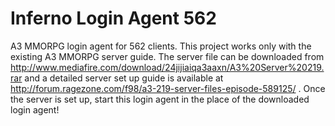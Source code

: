 Inferno Login Agent 562
=======================

A3 MMORPG login agent for 562 clients. This project works only with the existing A3 MMORPG server guide. The server file can be downloaded from http://www.mediafire.com/download/24jijiaiqa3aaxn/A3%20Server%20219.rar and a detailed server set up guide is available at http://forum.ragezone.com/f98/a3-219-server-files-episode-589125/ . Once the server is set up, start this login agent in the place of the downloaded login agent!

